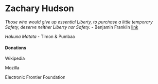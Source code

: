 # Zachary Hudson 

*Those who would give up essential Liberty, to purchase a little temporary Safety, deserve neither Liberty nor Safety.* - Benjamin Franklin [link](https://founders.archives.gov/documents/Franklin/01-06-02-0107#BNFN-01-06-02-0107-fn-0005-ptr)


*Hakuna Matata* - Timon & Pumbaa



#### Donations

Wikipedia

Mozilla

Electronic Frontier Foundation



